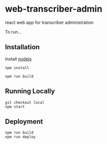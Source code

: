 # web-transcriber-admin
react web app for transcriber administration

To run...




## Installation

Install [nodejs](https://nodejs.org/en/download/)

```
npm install

npm run build

```

## Running Locally

```
git checkout local
npm start

```

## Deployment

```
npm run build
npm run deploy
```
